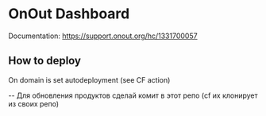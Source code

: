 # OnOut Dashboard

Documentation: https://support.onout.org/hc/1331700057

## How to deploy

On domain is set autodeployment (see CF action)

--
Для обновления продуктов сделай комит в этот репо (cf их клонирует из своих репо)
